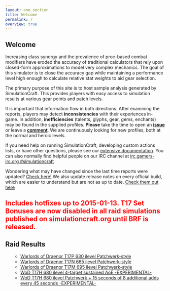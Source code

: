 ```yaml
---
layout: one_section
title: Welcome
permalink: /
overview: true
---
```

## Welcome

Increasing class synergy and the prevalence of proc-based combat modifiers have eroded the accuracy of traditional 
calculators that rely upon closed-form approximations to model very complex mechanics. The goal of this simulator is 
to close the accuracy gap while maintaining a performance level high enough to calculate relative stat weights to aid 
gear selection.

The primary purpose of this site is to host sample analysis generated by SimulationCraft. This provides players with 
easy access to simulation results at various gear points and patch levels.
      
It is important that information flow in both directions. After examining the reports, players may detect 
**inconsistencies** with their experiences in-game. In addition, <b>inefficiencies</b> (talents, glyphs, gear, 
gems, enchants) may be found in the supplied profiles. <b>Please</b> take the time to open an 
[**issue**](http://code.google.com/p/simulationcraft/issues/list) or leave a 
[**comment**](http://code.google.com/p/simulationcraft/wiki/Feedback). We are continuously looking for new profiles, 
both at the normal and heroic levels.

If you need help on running SimulationCraft, developing custom actions lists, or have other questions, please see our 
[extensive documentation](http://code.google.com/p/simulationcraft/wiki/StartersGuide). You can also normally find 
helpful people on our IRC channel at [irc.gamers-irc.org #simulationcraft](http://chat.mibbit.com/?server=irc.gamers-irc.org&amp;channel=%23simulationcraft)

Wondering what may have changed since the last time reports were updated? [Check here!](https://code.google.com/p/simulationcraft/source/list)
We also update release notes on every official build, which are easier to understand but are not as up to date. [Check them out here](http://www.simulationcraft.org/download.html)

<h2 style="color: red;">Includes hotfixes up to 2015-01-13. T17 Set Bonuses are now disabled in all raid simulations published on simulationcraft.org until BRF is released.</h2>
<h2 class="toggle open">Raid Results</h2>
<div class="toggle-content">
  <ul>
    <ul>
      <li><a href="{{ site.url }}/reports/Raid_T17P.html">Warlords of Draenor T17P 630 ilevel Patchwerk-style</a></li>
      <li><a href="{{ site.url }}/reports/Raid_T17N.html">Warlords of Draenor T17N 665 ilevel Patchwerk-style</a></li>
      <li><a href="{{ site.url }}/reports/Raid_T17M.html">Warlords of Draenor T17M 695 ilevel Patchwerk-style</a></li>
	  <li><a href="{{ site.url }}/reports/Raid_T17H_AOE.html">WoD T17H 680 ilevel 4-target sustained AoE -EXPERIMENTAL-</a></li>
	  <li><a href="{{ site.url }}/reports/Raid_T17H_Add_Waves.html">WoD T17H 680 ilevel Patchwerk + 15 seconds of 8 additional adds every 45 seconds -EXPERIMENTAL-</a></li>
    </ul>
  </ul>
</div>